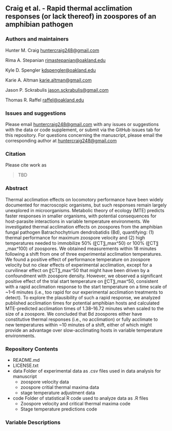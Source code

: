## Craig et al. - Rapid thermal acclimation responses (or lack thereof) in zoospores of an amphibian pathogen

### Authors and maintainers

Hunter M. Craig huntercraig248@gmail.com

Rima A. Stepanian rimastepanian@oakland.edu

Kyle D. Spengler kdspengler@oakland.edu

Karie A. Altman karie.altman@gmail.com

Jason P. Sckrabulis jason.sckrabulis@gmail.com

Thomas R. Raffel raffel@oakland.edu


### Issues and suggestions
Please email huntercraig248@gmail.com with any issues or suggestions with the data or code supplement, or submit via the GitHub issues tab for this repository. For questions concerning the manuscript, please email the corresponding author at huntercraig248@gmail.com

### Citation
Please cite work as 

>TBD

### Abstract
Thermal acclimation effects on locomotory performance have been widely documented for macroscopic organisms, but such responses remain largely unexplored in microorganisms. Metabolic theory of ecology (MTE) predicts faster responses in smaller organisms, with potential consequences for host-parasite interactions in variable temperature environments. We investigated thermal acclimation effects on zoospores from the amphibian fungal pathogen Batrachochytrium dendrobatidis (Bd), quantifying: (1) thermal performance for maximum zoospore velocity and (2) high temperatures needed to immobilize 50% (〖CT〗_max^50) or 100% (〖CT〗_max^100) of zoospores. We obtained measurements within 18 minutes following a shift from one of three experimental acclimation temperatures. We found a positive effect of performance temperature on zoospore velocity but no clear effects of experimental acclimation, except for a curvilinear effect on 〖CT〗_max^50 that might have been driven by a confoundment with zoospore density. However, we observed a significant positive effect of the trial start temperature on 〖CT〗_max^50, consistent with a rapid acclimation response to the start temperature on a time scale of ~1–6 minutes (i.e., too rapid for our experimental acclimation treatments to detect). To explore the plausibility of such a rapid response, we analyzed published acclimation times for potential amphibian hosts and calculated MTE-predicted acclimation times of  1.38–16.72 minutes when scaled to the size of a zoospore. We concluded that Bd zoospores either have constitutive thermal responses (i.e., no acclimation) or fully acclimate to new temperatures within ~10 minutes of a shift, either of which might provide an advantage over slow-acclimating hosts in variable temperature environments.

### Repository Contents

* README.md
* LICENSE.txt
* data
  Folder of experimental data as .csv files used in data analysis for manuscript  
  * zoospore velocity data  
  * zoospore critial thermal maxima data  
  * stage temperature adjustment data  
* code
  Folder of statistical R code used to analyze data as .R files
  * Zoospore velocity and critical thermal maxima code  
  * Stage temperature predictions code

### Variable Descriptions

